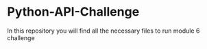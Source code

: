 # Python-API-Challenge

In this repository you will find all the necessary files to run module 6 challenge

